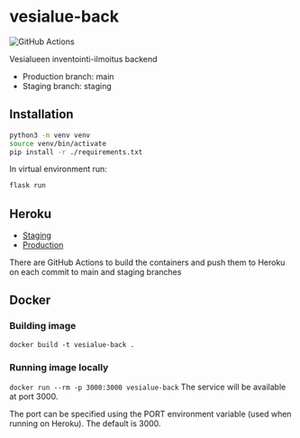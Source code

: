 # vesialue-back

![GitHub Actions](https://github.com/ohtuprojekti-2022/vesialue-back/workflows/CI/badge.svg)

Vesialueen inventointi-ilmoitus backend

- Production branch: main
- Staging branch: staging

## Installation
```bash
python3 -m venv venv
source venv/bin/activate
pip install -r ./requirements.txt
```

In virtual environment run:
```bash
flask run
```
## Heroku
- [Staging](https://vesialue-back-staging.herokuapp.com)
- [Production](https://vesialue-back.herokuapp.com)

There are GitHub Actions to build the containers and
push them to Heroku on each commit to main and staging branches

## Docker
### Building image
```docker build -t vesialue-back .```

### Running image locally
```docker run --rm -p 3000:3000 vesialue-back```
The service will be available at port 3000.

The port can be specified using the PORT environment variable
(used when running on Heroku). The default is 3000.

